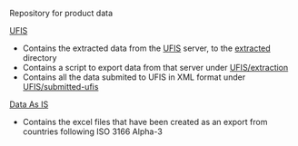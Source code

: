 Repository for product data

[UFIS](/ufis)
- Contains the extracted data from the [UFIS](https://ppl.developer.azure-api.net/) server, to the [extracted](/ufis/extracted) directory
- Contains a script to export data from that server under [UFIS/extraction](/ufis/extraction)
- Contains all the data submited to UFIS in XML format under [UFIS/submitted-ufis](ufis/submitted-UFIS)

[Data As IS](/Data%20As%20Is)
- Contains the excel files that have been created as an export from countries following ISO 3166 Alpha-3
